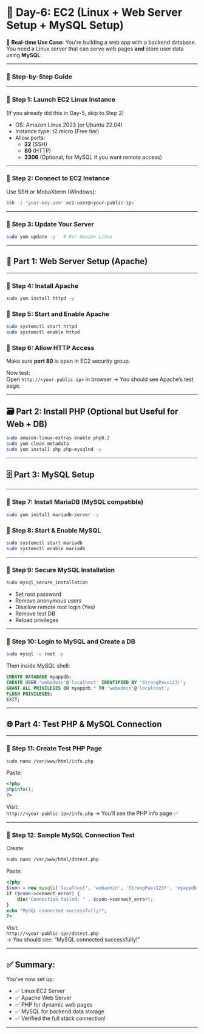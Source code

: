 # 📅 **Day-6: EC2 (Linux + Web Server Setup + MySQL Setup)**  

🎯 **Real-time Use Case:** You're building a web app with a backend database. You need a Linux server that can serve web pages **and** store user data using **MySQL**.

---

### 🧭 **Step-by-Step Guide**

---

### 🔹 **Step 1: Launch EC2 Linux Instance**  
(If you already did this in Day-5, skip to Step 2)

- OS: Amazon Linux 2023 (or Ubuntu 22.04)
- Instance type: t2.micro (Free tier)
- Allow ports:
  - **22** (SSH)
  - **80** (HTTP)
  - **3306** (Optional, for MySQL if you want remote access)

---

### 🔹 **Step 2: Connect to EC2 Instance**
Use SSH or MobaXterm (Windows):
```bash
ssh -i "your-key.pem" ec2-user@<your-public-ip>
```

---

### 🔹 **Step 3: Update Your Server**
```bash
sudo yum update -y   # For Amazon Linux
```

---

## 🔧 **Part 1: Web Server Setup (Apache)**

---

### 🔹 **Step 4: Install Apache**
```bash
sudo yum install httpd -y
```

### 🔹 **Step 5: Start and Enable Apache**
```bash
sudo systemctl start httpd
sudo systemctl enable httpd
```

### 🔹 **Step 6: Allow HTTP Access**
Make sure **port 80** is open in EC2 security group.

Now test:  
Open `http://<your-public-ip>` in browser → You should see Apache’s test page.

---

## 🗃️ **Part 2: Install PHP (Optional but Useful for Web + DB)**

```bash
sudo amazon-linux-extras enable php8.2
sudo yum clean metadata
sudo yum install php php-mysqlnd -y
```

---

## 🗄️ **Part 3: MySQL Setup**

---

### 🔹 **Step 7: Install MariaDB (MySQL compatible)**
```bash
sudo yum install mariadb-server -y
```

### 🔹 **Step 8: Start & Enable MySQL**
```bash
sudo systemctl start mariadb
sudo systemctl enable mariadb
```

---

### 🔹 **Step 9: Secure MySQL Installation**
```bash
sudo mysql_secure_installation
```
- Set root password
- Remove anonymous users
- Disallow remote root login (Yes)
- Remove test DB
- Reload privileges

---

### 🔹 **Step 10: Login to MySQL and Create a DB**
```bash
sudo mysql -u root -p
```
Then inside MySQL shell:
```sql
CREATE DATABASE myappdb;
CREATE USER 'webadmin'@'localhost' IDENTIFIED BY 'StrongPass123!';
GRANT ALL PRIVILEGES ON myappdb.* TO 'webadmin'@'localhost';
FLUSH PRIVILEGES;
EXIT;
```

---

## 🌐 **Part 4: Test PHP & MySQL Connection**

---

### 🔹 **Step 11: Create Test PHP Page**
```bash
sudo nano /var/www/html/info.php
```

Paste:
```php
<?php
phpinfo();
?>
```

Visit:  
`http://<your-public-ip>/info.php` → You’ll see the PHP info page ✅

---

### 🔹 **Step 12: Sample MySQL Connection Test**
Create:
```bash
sudo nano /var/www/html/dbtest.php
```

Paste:
```php
<?php
$conn = new mysqli('localhost', 'webadmin', 'StrongPass123!', 'myappdb');
if ($conn->connect_error) {
    die("Connection failed: " . $conn->connect_error);
}
echo "MySQL connected successfully!";
?>
```

Visit:  
`http://<your-public-ip>/dbtest.php`  
→ You should see: “MySQL connected successfully!”

---

## ✅ Summary:
You’ve now set up:
- ✅ Linux EC2 Server  
- ✅ Apache Web Server  
- ✅ PHP for dynamic web pages  
- ✅ MySQL for backend data storage  
- ✅ Verified the full stack connection!

---


